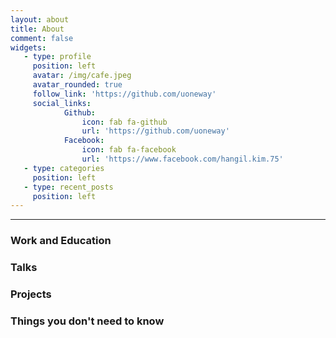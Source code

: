 ```yaml
---
layout: about
title: About
comment: false
widgets:
   - type: profile
     position: left
     avatar: /img/cafe.jpeg
     avatar_rounded: true
     follow_link: 'https://github.com/uoneway'
     social_links:
            Github:
                icon: fab fa-github
                url: 'https://github.com/uoneway'
            Facebook:
                icon: fab fa-facebook
                url: 'https://www.facebook.com/hangil.kim.75'
   - type: categories
     position: left
   - type: recent_posts
     position: left
---
```


---

### Work and Education


### Talks


### Projects


### Things you don't need to know
